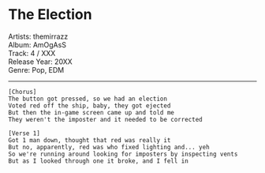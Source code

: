# The Election
Artists: themirrazz<br/>
Album: AmOgAsS<br/>
Track: 4 / XXX<br/>
Release Year: 20XX<br/>
Genre: Pop, EDM
<hr>

```
[Chorus]
The button got pressed, so we had an election
Voted red off the ship, baby, they got ejected
But then the in-game screen came up and told me
They weren't the imposter and it needed to be corrected

[Verse 1]
Got 1 man down, thought that red was really it
But no, apparently, red was who fixed lighting and... yeh
So we're running around looking for imposters by inspecting vents
But as I looked through one it broke, and I fell in
```

